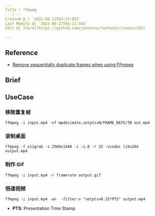 ```yaml
---
Title | ffmpeg
-- | --
Created @ | `2022-08-23T03:37:05Z`
Last Modify @| `2022-09-27T05:21:59Z`
Edit @| [here](https://github.com/junxnone/techwiki/issues/292)

---
```

## Reference
- [Remove sequentially duplicate frames when using FFmpeg](https://stackoverflow.com/questions/37088517/remove-sequentially-duplicate-frames-when-using-ffmpeg)


## Brief


## UseCase

### 移除重复帧


```
ffmpeg -i input.mp4 -vf mpdecimate,setpts=N/FRAME_RATE/TB out.mp4
```

### 录制桌面

```
ffmpeg -f x11grab -s 2560x1440 -i :1.0 -r 25 -vcodec libx264 output.mp4
```

### 制作 Gif

```
ffmpeg -i input.mp4 -r framerate output.gif
```

### 倍速视频

```
ffmpeg -i input.mp4 -an  -filter:v "setpts=0.25*PTS" output.mp4
```
- **PTS**: Presentation Time Stamp

